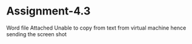 # Assignment-4.3
Word file Attached 
Unable to copy from text from virtual machine hence sending the screen shot 

